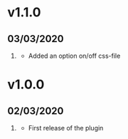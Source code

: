 # v1.1.0
## 03/03/2020

1. [](#new)
    * Added an option on/off css-file

# v1.0.0
## 02/03/2020

1. [](#new)
    * First release of the plugin
